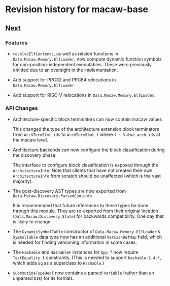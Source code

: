 # Revision history for macaw-base

## Next

### Features

- `resolveElfContents`, as well as related functions in
  `Data.Macaw.Memory.ElfLoader`, now compute dynamic function symbols for
  non–position-independent executables. These were previously omitted due to
  an oversight in the implementation.

- Add support for PPC32 and PPC64 relocations in `Data.Macaw.Memory.ElfLoader`.

- Add support for RISC-V relocations in `Data.Macaw.Memory.ElfLoader`.

### API Changes

- Architecture-specific block terminators can now contain macaw values

  This changed the type of the architecture extension block terminators from `ArchTermStmt ids` to `ArchTermStmt f` where `f ~ Value arch ids` at the macaw level.

- Architecture backends can now configure the block classification during the discovery phase

  The interface to configure block classification is exposed through the `ArchitectureInfo`. Note that clients that have not created their own `ArchitectureInfo` from scratch should be unaffected (which is the vast majority).

- The post-discovery AST types are now exported from `Data.Macaw.Discovery.ParsedContents`

  It is recommended that future references to these types be done through this module. They are re-exported from their original location (`Data.Macaw.Discovery.State`) for backwards compatibility. One day that is likely to change.

- The `DynamicSymbolTable` constructor of `Data.Macaw.Memory.ElfLoader`'s
  `SymbolTable` data type now has an additional `VersionDefMap` field, which is
  needed for finding versioning information in some cases.

- The `Hashable` and `HashableF` instances for `App f` now require
  `TestEquality f` constraints. (This is needed to support `hashable-1.4.*`,
  which adds `Eq` as a superclass to `Hashable`.)

- `SubroutineTypeDecl` now contains a parsed `Variable` (rather than an unparsed `DIE`) for its
  formals.
